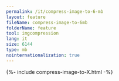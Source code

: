 ```yaml
---
permalink: /it/compress-image-to-6-mb
layout: feature
fileName: compress-image-to-6mb
folderName: feature
tool: imgcompression
lang: it
size: 6144
type: mb
nointernationalization: true
---
```

{%- include compress-image-to-X.html -%}
      